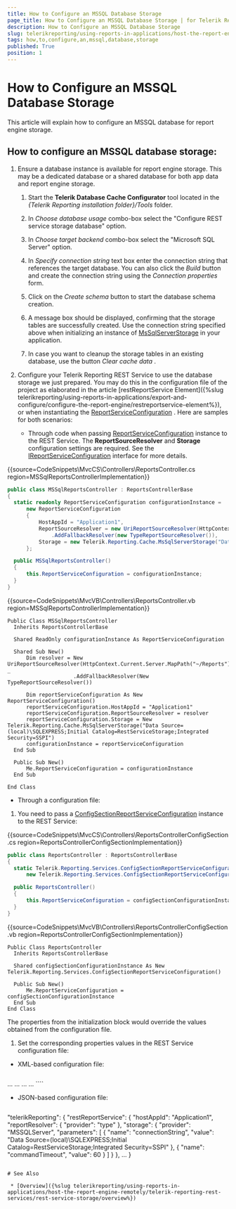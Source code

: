 ```yaml
---
title: How to Configure an MSSQL Database Storage
page_title: How to Configure an MSSQL Database Storage | for Telerik Reporting Documentation
description: How to Configure an MSSQL Database Storage
slug: telerikreporting/using-reports-in-applications/host-the-report-engine-remotely/telerik-reporting-rest-services/rest-service-storage/how-to-configure-an-mssql-database-storage
tags: how,to,configure,an,mssql,database,storage
published: True
position: 1
---
```


# How to Configure an MSSQL Database Storage



This article will explain how to configure an MSSQL database for report engine storage.

## How to configure an MSSQL database storage:

1. Ensure a database instance is available for report engine storage.               This may be a dedicated database or a shared database for both app data               and report engine storage.             
   1. Start the __Telerik Database Cache Configurator__                    tool located in the *{Telerik Reporting installation folder}/Tools*  folder.                 

   1. In *Choose database usage*  combo-box select the "Configure REST service storage database" option.                 

   1. In *Choose target backend*  combo-box select the "Microsoft SQL Server" option.                 

   1. In *Specify connection string*  text box enter the connection string that references the target database.                   You can also click the *Build*  button and create the connection string using the *Connection properties*  form.                 

   1. Click on the *Create schema*  button to start the database schema creation.                 

   1. A message box should be displayed, confirming that the storage tables are successfully created. Use the connection string specified above when initializing                   an instance of  [MsSqlServerStorage](/reporting/api/Telerik.Reporting.Cache.MsSqlServerStorage)  in your application.                 

   1. In case you want to cleanup the storage tables in an existing database, use the button *Clear cache data* .                 

1. Configure your Telerik Reporting REST Service to use the database storage we just prepared. You may do this in the configuration file of the project               as elaborated in the article [restReportService Element]({%slug telerikreporting/using-reports-in-applications/export-and-configure/configure-the-report-engine/restreportservice-element%}), or when instantiating the                [ReportServiceConfiguration](/reporting/api/Telerik.Reporting.Services.ReportServiceConfiguration) . Here are samples for both scenarios:             
   + Through code when passing  [ReportServiceConfiguration](/reporting/api/Telerik.Reporting.Services.ReportServiceConfiguration)                    instance to the REST Service. The __ReportSourceResolver__  and __Storage__  configuration settings are required.                   See the  [IReportServiceConfiguration](/reporting/api/Telerik.Reporting.Services.IReportServiceConfiguration)  interface for more details.                 

{{source=CodeSnippets\MvcCS\Controllers\ReportsController.cs region=MSSqlReportsControllerImplementation}}
  ````C#
public class MSSqlReportsController : ReportsControllerBase
{
    static readonly ReportServiceConfiguration configurationInstance =
        new ReportServiceConfiguration
        {
            HostAppId = "Application1",
            ReportSourceResolver = new UriReportSourceResolver(HttpContext.Current.Server.MapPath("~/Reports"))
                .AddFallbackResolver(new TypeReportSourceResolver()),
            Storage = new Telerik.Reporting.Cache.MsSqlServerStorage("Data Source=(local)\\SQLEXPRESS;Initial Catalog=RestServiceStorage;Integrated Security=SSPI"),
        };

    public MSSqlReportsController()
    {
        this.ReportServiceConfiguration = configurationInstance;
    }
}
````

{{source=CodeSnippets\MvcVB\Controllers\ReportsController.vb region=MSSqlReportsControllerImplementation}}
  ````VB
Public Class MSSqlReportsController
    Inherits ReportsControllerBase

    Shared ReadOnly configurationInstance As ReportServiceConfiguration

    Shared Sub New()
        Dim resolver = New UriReportSourceResolver(HttpContext.Current.Server.MapPath("~/Reports")) _
                       .AddFallbackResolver(New TypeReportSourceResolver())

        Dim reportServiceConfiguration As New ReportServiceConfiguration()
        reportServiceConfiguration.HostAppId = "Application1"
        reportServiceConfiguration.ReportSourceResolver = resolver
        reportServiceConfiguration.Storage = New Telerik.Reporting.Cache.MsSqlServerStorage("Data Source=(local)\SQLEXPRESS;Initial Catalog=RestServiceStorage;Integrated Security=SSPI")
        configurationInstance = reportServiceConfiguration
    End Sub

    Public Sub New()
        Me.ReportServiceConfiguration = configurationInstance
    End Sub

End Class
````

   + Through a configuration file:                 

   1. You need to pass a  [ConfigSectionReportServiceConfiguration](/reporting/api/Telerik.Reporting.Services.ConfigSectionReportServiceConfiguration)  instance                       to the REST Service:                     

{{source=CodeSnippets\MvcCS\Controllers\ReportsControllerConfigSection.cs region=ReportsControllerConfigSectionImplementation}}
  ````C#
public class ReportsController : ReportsControllerBase
{
    static Telerik.Reporting.Services.ConfigSectionReportServiceConfiguration configSectionConfigurationInstance =
        new Telerik.Reporting.Services.ConfigSectionReportServiceConfiguration();

    public ReportsController()
    {
        this.ReportServiceConfiguration = configSectionConfigurationInstance;
    }
}
````

{{source=CodeSnippets\MvcVB\Controllers\ReportsControllerConfigSection.vb region=ReportsControllerConfigSectionImplementation}}
  ````VB
Public Class ReportsController
    Inherits ReportsControllerBase

    Shared configSectionConfigurationInstance As New Telerik.Reporting.Services.ConfigSectionReportServiceConfiguration()

    Public Sub New()
        Me.ReportServiceConfiguration = configSectionConfigurationInstance
    End Sub
End Class
````

The properties from the initialization block would override the values obtained from the configuration file.                     

   1. Set the corresponding properties values in the REST Service configuration file:                     

   + XML-based configuration file:

    
      ````xml
<configuration>
  ...
  <Telerik.Reporting>
    <restReportService hostAppId="Application1" workerCount="4" reportSharingTimeout="10" clientSessionTimeout="10" exceptionsVerbosity="detailed">
      <reportResolver provider="type" />
      <storage provider="MSSQLServer">
        <parameters>
          <parameter name="connectionString" value="Data Source=(local)\SQLEXPRESS;Initial Catalog=RestServiceStorage;Integrated Security=SSPI" />
          <parameter name="commandTimeout" value="60" />
        </parameters>
      </storage>
      ...
      </restReportService>
      ...
  </Telerik.Reporting>
  ...
</configuration>
````

   + JSON-based configuration file:

    
      ````js
"telerikReporting": {
  "restReportService": {
    "hostAppId": "Application1",
    "reportResolver": {
      "provider": "type"
    },
    "storage": {
      "provider": "MSSQLServer",
      "parameters": [
        {
          "name": "connectionString",
          "value": "Data Source=(local)\SQLEXPRESS;Initial Catalog=RestServiceStorage;Integrated Security=SSPI"
        },
        {
          "name": "commandTimeout",
          "value": 60
        }
      ]
    }
  },
  ...
}
````

# See Also

 * [Overview]({%slug telerikreporting/using-reports-in-applications/host-the-report-engine-remotely/telerik-reporting-rest-services/rest-service-storage/overview%})
